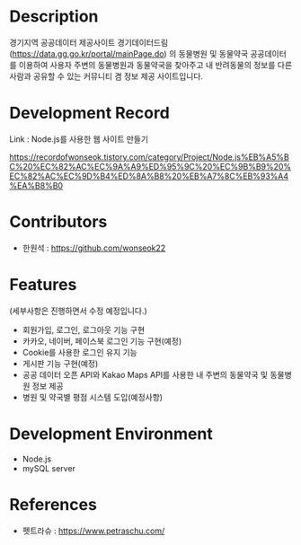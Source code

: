 # Description

 경기지역 공공데이터 제공사이트 경기데이터드림(https://data.gg.go.kr/portal/mainPage.do) 의 동물병원 및 동물약국 공공데이터를 이용하여 사용자 주변의 동물병원과 동물약국을 찾아주고 내 반려동물의 정보를 다른사람과 공유할 수 있는 커뮤니티 겸 정보 제공 사이트입니다.


# Development Record

 Link : Node.js를 사용한 웹 사이트 만들기 
 
https://recordofwonseok.tistory.com/category/Project/Node.js%EB%A5%BC%20%EC%82%AC%EC%9A%A9%ED%95%9C%20%EC%9B%B9%20%EC%82%AC%EC%9D%B4%ED%8A%B8%20%EB%A7%8C%EB%93%A4%EA%B8%B0
# Contributors

- 한원석 : https://github.com/wonseok22

# Features

(세부사항은 진행하면서 수정 예정입니다.)

- 회원가입, 로그인, 로그아웃 기능 구현
- 카카오, 네이버, 페이스북 로그인 기능 구현(예정)
- Cookie를 사용한 로그인 유지 기능
- 게시판 기능 구현(예정)
- 공공 데이터 오픈 API와 Kakao Maps API를 사용한 내 주변의 동물약국 및 동물병원 정보 제공
- 병원 및 약국별 평점 시스템 도입(예정사항)


# Development Environment

- Node.js
- mySQL server

# References

- 펫트라슈 : https://www.petraschu.com/
